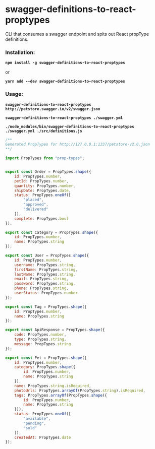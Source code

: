# swagger-definitions-to-react-proptypes
CLI that consumes a swagger endpoint and spits out React propType definitions.

### Installation:
__`npm install -g swagger-definitions-to-react-proptypes`__

or

__`yarn add --dev swagger-definitions-to-react-proptypes`__

### Usage:

__`swagger-definitions-to-react-proptypes http://petstore.swagger.io/v2/swagger.json`__

__`swagger-definitions-to-react-proptypes ./swagger.yml`__

__`./node_modules/bin/swagger-definitions-to-react-proptypes ./swagger.yml ./src/definitions.js`__

```js
/**
Generated PropTypes for http://127.0.0.1:1337/petstore-v2.0.json
**/

import PropTypes from "prop-types";


export const Order = PropTypes.shape({
    id: PropTypes.number,
    petId: PropTypes.number,
    quantity: PropTypes.number,
    shipDate: PropTypes.date,
    status: PropTypes.oneOf([
        "placed",
        "approved",
        "delivered"
    ]),
    complete: PropTypes.bool
});

export const Category = PropTypes.shape({
    id: PropTypes.number,
    name: PropTypes.string
});

export const User = PropTypes.shape({
    id: PropTypes.number,
    username: PropTypes.string,
    firstName: PropTypes.string,
    lastName: PropTypes.string,
    email: PropTypes.string,
    password: PropTypes.string,
    phone: PropTypes.string,
    userStatus: PropTypes.number
});

export const Tag = PropTypes.shape({
    id: PropTypes.number,
    name: PropTypes.string
});

export const ApiResponse = PropTypes.shape({
    code: PropTypes.number,
    type: PropTypes.string,
    message: PropTypes.string
});

export const Pet = PropTypes.shape({
    id: PropTypes.number,
    category: PropTypes.shape({
        id: PropTypes.number,
        name: PropTypes.string
    }),
    name: PropTypes.string.isRequired,
    photoUrls: PropTypes.arrayOf(PropTypes.string).isRequired,
    tags: PropTypes.arrayOf(PropTypes.shape({
        id: PropTypes.number,
        name: PropTypes.string
    })),
    status: PropTypes.oneOf([
        "available",
        "pending",
        "sold"
    ]),
    createdAt: PropTypes.date
});
```
